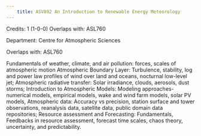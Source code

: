 ```yaml
---
    title: ASV892 An Introduction to Renewable Energy Meteorology
---
```

Credits: 1 (1-0-0) Overlaps with: ASL760

Department: Centre for Atmospheric Sciences

Overlaps with: ASL760

Fundamentals of weather, climate, and air pollution: forces, scales of atmospheric motion Atmospheric Boundary Layer: Turbulence, stability, log and power law profiles of wind over land and oceans, nocturnal low-level jet; Atmospheric radiative transfer: Solar irradiance, clouds, aerosols, dust storms; Introduction to Atmospheric Models: Modeling approaches-numerical models, empirical models, wake and wind farm models, solar PV models, Atmospheric data: Accuracy vs precision, station surface and tower observations, reanalysis data, satellite data, public domain data repositories; Resource assessment and Forecasting: Fundamentals, Feedbacks in resource assessment, forecast time scales, chaos theory, uncertainty, and predictability.